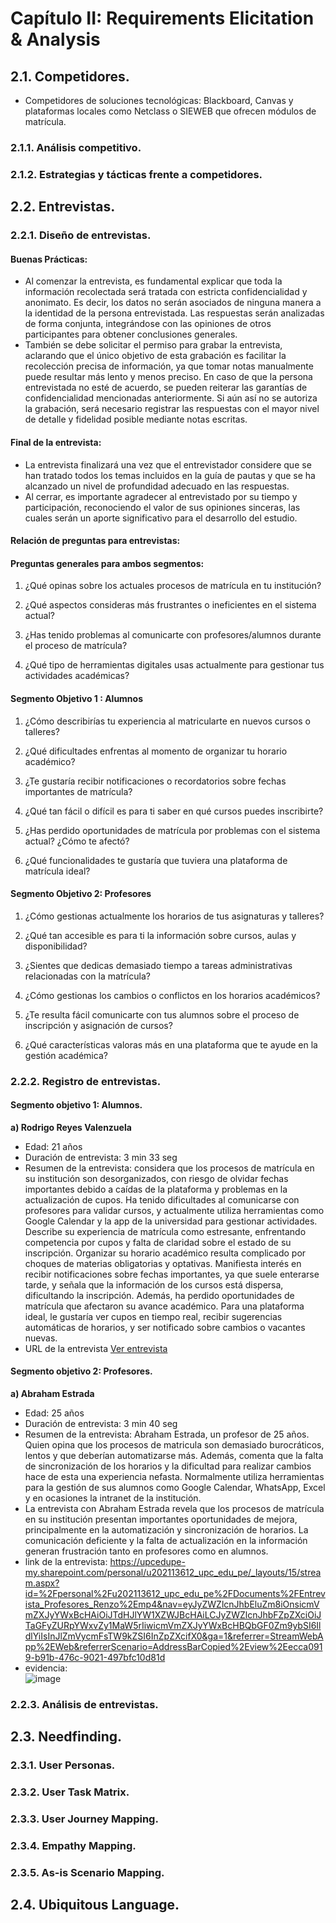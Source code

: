# Capítulo II: Requirements Elicitation & Analysis
## 2.1. Competidores.
* Competidores de soluciones tecnológicas: Blackboard, Canvas y plataformas locales como Netclass o SIEWEB que ofrecen módulos de matrícula.<br>
### 2.1.1. Análisis competitivo.
### 2.1.2. Estrategias y tácticas frente a competidores.
## 2.2. Entrevistas.
### 2.2.1. Diseño de entrevistas.
#### Buenas Prácticas: 
* Al comenzar la entrevista, es fundamental explicar que toda la información recolectada será tratada con estricta confidencialidad y anonimato. Es decir, los datos no serán asociados de ninguna manera a la identidad de la persona entrevistada. Las respuestas serán analizadas de forma conjunta, integrándose con las opiniones de otros participantes para obtener conclusiones generales.<br>
* También se debe solicitar el permiso para grabar la entrevista, aclarando que el único objetivo de esta grabación es facilitar la recolección precisa de información, ya que tomar notas manualmente puede resultar más lento y menos preciso. En caso de que la persona entrevistada no esté de acuerdo, se pueden reiterar las garantías de confidencialidad mencionadas anteriormente. Si aún así no se autoriza la grabación, será necesario registrar las respuestas con el mayor nivel de detalle y fidelidad posible mediante notas escritas.<br>
#### Final de la entrevista:
* La entrevista finalizará una vez que el entrevistador considere que se han tratado todos los temas incluidos en la guía de pautas y que se ha alcanzado un nivel de profundidad adecuado en las respuestas.<br>
* Al cerrar, es importante agradecer al entrevistado por su tiempo y participación, reconociendo el valor de sus opiniones sinceras, las cuales serán un aporte significativo para el desarrollo del estudio.<br>
#### Relación de preguntas para entrevistas:
#### Preguntas generales para ambos segmentos: 
1. ¿Qué opinas sobre los actuales procesos de matrícula en tu institución?

2. ¿Qué aspectos consideras más frustrantes o ineficientes en el sistema actual?

3. ¿Has tenido problemas al comunicarte con profesores/alumnos durante el proceso de matrícula?

4. ¿Qué tipo de herramientas digitales usas actualmente para gestionar tus actividades académicas?
#### Segmento Objetivo 1 : Alumnos
1. ¿Cómo describirías tu experiencia al matricularte en nuevos cursos o talleres?

2. ¿Qué dificultades enfrentas al momento de organizar tu horario académico?

3. ¿Te gustaría recibir notificaciones o recordatorios sobre fechas importantes de matrícula?

4. ¿Qué tan fácil o difícil es para ti saber en qué cursos puedes inscribirte?

5. ¿Has perdido oportunidades de matrícula por problemas con el sistema actual? ¿Cómo te afectó?

6. ¿Qué funcionalidades te gustaría que tuviera una plataforma de matrícula ideal?
#### Segmento Objetivo 2: Profesores
1. ¿Cómo gestionas actualmente los horarios de tus asignaturas y talleres?

2. ¿Qué tan accesible es para ti la información sobre cursos, aulas y disponibilidad?

3. ¿Sientes que dedicas demasiado tiempo a tareas administrativas relacionadas con la matrícula?

4. ¿Cómo gestionas los cambios o conflictos en los horarios académicos?

5. ¿Te resulta fácil comunicarte con tus alumnos sobre el proceso de inscripción y asignación de cursos?

6. ¿Qué características valoras más en una plataforma que te ayude en la gestión académica?

### 2.2.2. Registro de entrevistas.
#### Segmento objetivo 1: Alumnos.
**a) Rodrigo Reyes Valenzuela**<br>
* Edad: 21 años
* Duración de entrevista: 3 min 33 seg
* Resumen de la entrevista: considera que los procesos de matrícula en su institución son desorganizados, con riesgo de olvidar fechas importantes debido a caídas de la plataforma y problemas en la actualización de cupos. Ha tenido dificultades al comunicarse con profesores para validar cursos, y actualmente utiliza herramientas como Google Calendar y la app de la universidad para gestionar actividades. Describe su experiencia de matrícula como estresante, enfrentando competencia por cupos y falta de claridad sobre el estado de su inscripción. Organizar su horario académico resulta complicado por choques de materias obligatorias y optativas. Manifiesta interés en recibir notificaciones sobre fechas importantes, ya que suele enterarse tarde, y señala que la información de los cursos está dispersa, dificultando la inscripción. Además, ha perdido oportunidades de matrícula que afectaron su avance académico. Para una plataforma ideal, le gustaría ver cupos en tiempo real, recibir sugerencias automáticas de horarios, y ser notificado sobre cambios o vacantes nuevas.
* URL de la entrevista [Ver entrevista](https://drive.google.com/file/d/1t3LMdysoecCbBGfx9tl5RINBCfaz7WTm/view?usp=sharing)

  
#### Segmento objetivo 2: Profesores.
**a) Abraham Estrada**<br>
* Edad: 25 años
* Duración de entrevista: 3 min 40 seg
* Resumen de la entrevista: Abraham Estrada, un profesor de 25 años. Quien opina que los procesos de matricula son demasiado burocráticos, lentos y que deberían automatizarse más. Además, comenta que la falta de sincronización de los horarios y la dificultad para realizar cambios hace de esta una experiencia nefasta. Normalmente utiliza herramientas para la gestión de sus alumnos como Google Calendar, WhatsApp, Excel y en ocasiones la intranet de la institución.<br>
* La entrevista con Abraham Estrada revela que los procesos de matrícula en su institución presentan importantes oportunidades de mejora, principalmente en la automatización y sincronización de horarios. La comunicación deficiente y la falta de actualización en la información generan frustración tanto en profesores como en alumnos.
* link de la entrevista: https://upcedupe-my.sharepoint.com/personal/u202113612_upc_edu_pe/_layouts/15/stream.aspx?id=%2Fpersonal%2Fu202113612_upc_edu_pe%2FDocuments%2FEntrevista_Profesores_Renzo%2Emp4&nav=eyJyZWZlcnJhbEluZm8iOnsicmVmZXJyYWxBcHAiOiJTdHJlYW1XZWJBcHAiLCJyZWZlcnJhbFZpZXciOiJTaGFyZURpYWxvZy1MaW5rIiwicmVmZXJyYWxBcHBQbGF0Zm9ybSI6IldlYiIsInJlZmVycmFsTW9kZSI6InZpZXcifX0&ga=1&referrer=StreamWebApp%2EWeb&referrerScenario=AddressBarCopied%2Eview%2Eecca0919-b91b-476c-9021-497bfc10d81d
* evidencia:<br>
  ![image](https://github.com/user-attachments/assets/fb9295a3-f8b6-43d7-a88b-8bd9b87d651b)


### 2.2.3. Análisis de entrevistas.
## 2.3. Needfinding.
### 2.3.1. User Personas.
### 2.3.2. User Task Matrix.
### 2.3.3. User Journey Mapping.
### 2.3.4. Empathy Mapping.
### 2.3.5. As-is Scenario Mapping.
## 2.4. Ubiquitous Language.
